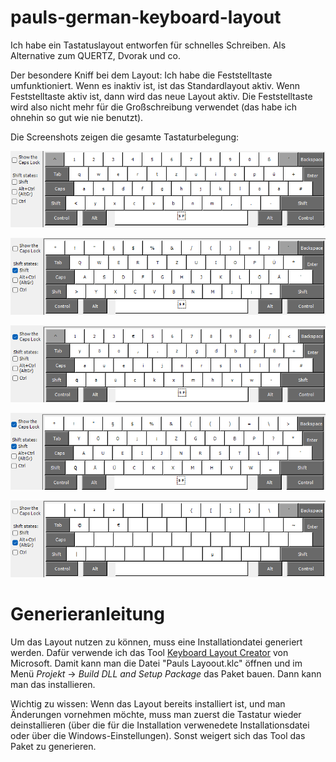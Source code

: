 # pauls-german-keyboard-layout
Ich habe ein Tastatuslayout entworfen für schnelles Schreiben. Als Alternative zum QUERTZ, Dvorak und co.

Der besondere Kniff bei dem Layout: Ich habe die Feststelltaste umfunktioniert. Wenn es inaktiv ist, ist das Standardlayout aktiv. Wenn Feststelltaste aktiv ist, dann wird das neue Layout aktiv. Die Feststelltaste wird also nicht mehr für die Großschreibung verwendet (das habe ich ohnehin so gut wie nie benutzt).

Die Screenshots zeigen die gesamte Tastaturbelegung:

![normal](screenshots/normal.png)

![shift](screenshots/shift.png)

![capslock](screenshots/capslock.png)

![capslock-shift](screenshots/capslock-shift.png)

![altgr](screenshots/altgr.png)


# Generieranleitung
Um das Layout nutzen zu können, muss eine Installationdatei generiert werden. Dafür verwende ich das Tool [Keyboard Layout Creator](https://www.microsoft.com/en-us/download/details.aspx?id=102134) von Microsoft.
Damit kann man die Datei "Pauls Layoout.klc" öffnen und im Menü *Projekt* -> *Build DLL and Setup Package* das Paket bauen. Dann kann man das installieren.

Wichtig zu wissen: Wenn das Layout bereits installiert ist, und man Änderungen vornehmen möchte, muss man zuerst die Tastatur wieder deinstallieren (über die für die Installation verwenedete Installationsdatei oder über die Windows-Einstellungen). Sonst weigert sich das Tool das Paket zu generieren.
